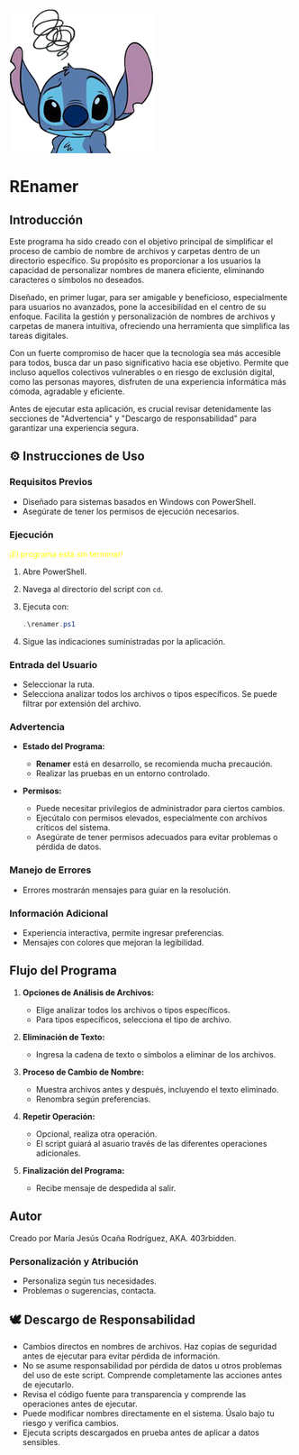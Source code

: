 ![Stitch moon face](https://github.com/403rbidden/Scripting-en-Windows/blob/main/PowerShell/Renamer/stitch_moon_face.png)

# REnamer

## Introducción

Este programa ha sido creado con el objetivo principal de simplificar el proceso de cambio de nombre de archivos y carpetas dentro de un directorio específico. 
Su propósito es proporcionar a los usuarios la capacidad de personalizar nombres de manera eficiente, eliminando caracteres o símbolos no deseados.

Diseñado, en primer lugar, para ser amigable y beneficioso, especialmente para usuarios no avanzados, pone la accesibilidad en el centro de su enfoque. 
Facilita la gestión y personalización de nombres de archivos y carpetas de manera intuitiva, ofreciendo una herramienta que simplifica las tareas digitales.

Con un fuerte compromiso de hacer que la tecnología sea más accesible para todos, busca dar un paso significativo hacia ese objetivo. 
Permite que incluso aquellos colectivos vulnerables o en riesgo de exclusión digital, como las personas mayores, disfruten de una experiencia informática más cómoda, agradable y eficiente.

Antes de ejecutar esta aplicación, es crucial revisar detenidamente las secciones de "Advertencia" y "Descargo de responsabilidad" para garantizar una experiencia segura.

## ⚙️ Instrucciones de Uso

### Requisitos Previos
- Diseñado para sistemas basados en Windows con PowerShell.
- Asegúrate de tener los permisos de ejecución necesarios.

### Ejecución
<span style="color:yellow">¡El programa está sin terminar!</span>
1. Abre PowerShell.
2. Navega al directorio del script con `cd`.
3. Ejecuta con:

    ```powershell
    .\renamer.ps1
    ```
5. Sigue las indicaciones suministradas por la aplicación.

### Entrada del Usuario
- Seleccionar la ruta.
- Selecciona analizar todos los archivos o tipos específicos.
Se puede filtrar por extensión del archivo.

### Advertencia
- **Estado del Programa:**
  - **Renamer** está en desarrollo, se recomienda mucha precaución.
  - Realizar las pruebas en un entorno controlado.

- **Permisos:**
  - Puede necesitar privilegios de administrador para ciertos cambios.
  - Ejecútalo con permisos elevados, especialmente con archivos críticos del sistema.
  - Asegúrate de tener permisos adecuados para evitar problemas o pérdida de datos.

### Manejo de Errores
- Errores mostrarán mensajes para guiar en la resolución.

### Información Adicional
- Experiencia interactiva, permite ingresar preferencias.
- Mensajes con colores que mejoran la legibilidad.

## Flujo del Programa

1. **Opciones de Análisis de Archivos:**
   - Elige analizar todos los archivos o tipos específicos.
   - Para tipos específicos, selecciona el tipo de archivo.

2. **Eliminación de Texto:**
   - Ingresa la cadena de texto o símbolos a eliminar de los archivos.

3. **Proceso de Cambio de Nombre:**
   - Muestra archivos antes y después, incluyendo el texto eliminado.
   - Renombra según preferencias.

4. **Repetir Operación:**
   - Opcional, realiza otra operación.
   - El script guiará al asuario través de las diferentes operaciones adicionales.

5. **Finalización del Programa:**
   - Recibe mensaje de despedida al salir.

## Autor
Creado por María Jesús Ocaña Rodríguez, AKA. 403rbidden.

### Personalización y Atribución
- Personaliza según tus necesidades.
- Problemas o sugerencias, contacta.

## 🕊 Descargo de Responsabilidad
- Cambios directos en nombres de archivos. Haz copias de seguridad antes de ejecutar para evitar pérdida de información.
- No se asume responsabilidad por pérdida de datos u otros problemas del uso de este script.
  Comprende completamente las acciones antes de ejecutarlo.
- Revisa el código fuente para transparencia y comprende las operaciones antes de ejecutar.
- Puede modificar nombres directamente en el sistema. Úsalo bajo tu riesgo y verifica cambios.
- Ejecuta scripts descargados en prueba antes de aplicar a datos sensibles.
